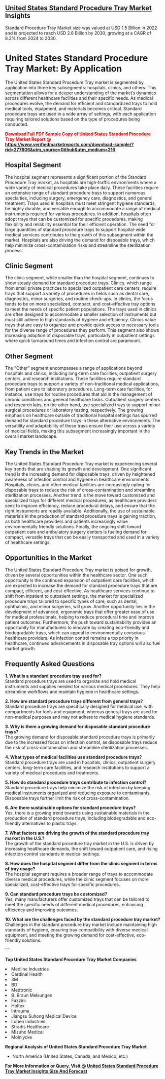 <h2><a href="https://www.verifiedmarketreports.com/download-sample/?rid=277806&amp;utm_source=Github&amp;utm_medium=216" target="_blank">United States Standard Procedure Tray Market</a> Insights</h2><p>Standard Procedure Tray Market size was valued at USD 1.5 Billion in 2022 and is projected to reach USD 2.8 Billion by 2030, growing at a CAGR of 8.2% from 2024 to 2030.</p><p><h1>United States Standard Procedure Tray Market: By Application</h1><p>The United States Standard Procedure Tray market is segmented by application into three key subsegments: hospitals, clinics, and others. This segmentation allows for a deeper understanding of the market’s dynamics across different healthcare facilities and their specific needs. As medical procedures evolve, the demand for efficient and standardized trays to hold medical tools, equipment, and materials becomes critical. Standard procedure trays are used in a wide array of settings, with each application requiring tailored solutions based on the type of procedures being conducted. </p><p><strong><p><span class=""><span style="color: #ff0000;"><strong>Download Full PDF Sample Copy of United States Standard Procedure Tray Market Report</strong> @ </span><a href="https://www.verifiedmarketreports.com/download-sample/?rid=277806&amp;utm_source=Github&amp;utm_medium=216" target="_blank">https://www.verifiedmarketreports.com/download-sample/?rid=277806&amp;utm_source=Github&amp;utm_medium=216</a></span></p></strong></p><h2>Hospital Segment</h2><p>The hospital segment represents a significant portion of the Standard Procedure Tray market, as hospitals are high-traffic environments where a wide variety of medical procedures take place daily. These facilities require an extensive range of standard procedure trays to support numerous specialties, including surgery, emergency care, diagnostics, and general treatment. Trays used in hospitals must meet stringent hygiene standards, be highly durable, and versatile enough to accommodate a range of medical instruments required for various procedures. In addition, hospitals often adopt trays that can be customized for specific procedures, making flexibility and reliability essential for their efficient operation. The need for large quantities of standard procedure trays to support hospital-wide medical services contributes to the growth of this subsegment within the market. Hospitals are also driving the demand for disposable trays, which help minimize cross-contamination risks and streamline the sterilization process.</p><h2>Clinic Segment</h2><p>The clinic segment, while smaller than the hospital segment, continues to show steady demand for standard procedure trays. Clinics, which range from small private practices to specialized outpatient care centers, require trays that support a variety of procedures in fields such as dental care, diagnostics, minor surgeries, and routine check-ups. In clinics, the focus tends to be on more specialized, compact, and cost-effective tray options to meet the needs of specific patient populations. The trays used in clinics are often designed to accommodate a smaller selection of instruments but must still adhere to high standards of hygiene and efficiency. Clinics value trays that are easy to organize and provide quick access to necessary tools for the diverse range of procedures they perform. This segment also shows increasing adoption of disposable trays, particularly in outpatient settings where quick turnaround times and infection control are paramount.</p><h2>Other Segment</h2><p>The "Other" segment encompasses a range of applications beyond hospitals and clinics, including long-term care facilities, outpatient surgery centers, and research institutions. These facilities require standard procedure trays to support a variety of non-traditional medical applications, from patient care to laboratory procedures. Long-term care facilities, for instance, use trays for routine procedures that aid in the management of chronic conditions and general healthcare tasks. Outpatient surgery centers and research labs, on the other hand, use specialized trays to support minor surgical procedures or laboratory testing, respectively. The growing emphasis on healthcare outside of traditional hospital settings has spurred demand for standard procedure trays in these alternative environments. The versatility and adaptability of these trays ensure their use across a variety of medical fields, making this subsegment increasingly important in the overall market landscape.</p><h2>Key Trends in the Market</h2><p>The United States Standard Procedure Tray market is experiencing several key trends that are shaping its growth and development. One significant trend is the increasing demand for disposable trays, driven by heightened awareness of infection control and hygiene in healthcare environments. Hospitals, clinics, and other medical facilities are increasingly opting for disposable trays to reduce the risk of cross-contamination and streamline sterilization processes. Another trend is the move toward customized and specialized trays for different medical procedures, as healthcare providers seek to improve efficiency, reduce procedural delays, and ensure that the right instruments are readily available. Additionally, the use of sustainable materials in the production of standard procedure trays is gaining traction, as both healthcare providers and patients increasingly value environmentally friendly solutions. Finally, the ongoing shift toward outpatient care and ambulatory surgery centers is fueling demand for compact, versatile trays that can be easily transported and used in a variety of healthcare settings.</p><h2>Opportunities in the Market</h2><p>The United States Standard Procedure Tray market is poised for growth, driven by several opportunities within the healthcare sector. One such opportunity is the continued expansion of outpatient care facilities, which are expected to increase the demand for standard procedure trays that are compact, efficient, and cost-effective. As healthcare services continue to shift from inpatient to outpatient settings, the market for specialized procedure trays tailored to specific types of care, such as dental, ophthalmic, and minor surgeries, will grow. Another opportunity lies in the development of advanced, ergonomic trays that offer greater ease of use for medical professionals, helping to reduce procedural time and improve patient outcomes. Furthermore, the push toward sustainability provides an opportunity for manufacturers to innovate by creating eco-friendly and biodegradable trays, which can appeal to environmentally conscious healthcare providers. As infection control remains a top priority in healthcare, continued advancements in disposable tray options will also fuel market growth.</p><h2>Frequently Asked Questions</h2><p><strong>1. What is a standard procedure tray used for?</strong><br>Standard procedure trays are used to organize and hold medical instruments and supplies needed for various medical procedures. They help streamline workflows and maintain hygiene in healthcare settings.</p><p><strong>2. How are standard procedure trays different from general trays?</strong><br>Standard procedure trays are specifically designed for medical use, with compartments for tools and equipment, whereas general trays are used for non-medical purposes and may not adhere to medical hygiene standards.</p><p><strong>3. Why is there a growing demand for disposable standard procedure trays?</strong><br>The growing demand for disposable standard procedure trays is primarily due to the increased focus on infection control, as disposable trays reduce the risk of cross-contamination and streamline sterilization processes.</p><p><strong>4. What types of medical facilities use standard procedure trays?</strong><br>Standard procedure trays are used in hospitals, clinics, outpatient surgery centers, long-term care facilities, and research institutions to support a variety of medical procedures and treatments.</p><p><strong>5. How do standard procedure trays contribute to infection control?</strong><br>Standard procedure trays help minimize the risk of infection by keeping medical instruments organized and reducing exposure to contaminants. Disposable trays further limit the risk of cross-contamination.</p><p><strong>6. Are there sustainable options for standard procedure trays?</strong><br>Yes, there is a growing trend towards using sustainable materials in the production of standard procedure trays, including biodegradable and eco-friendly alternatives to plastic trays.</p><p><strong>7. What factors are driving the growth of the standard procedure tray market in the U.S.?</strong><br>The growth of the standard procedure tray market in the U.S. is driven by increasing healthcare demands, the shift toward outpatient care, and rising infection control standards in medical settings.</p><p><strong>8. How does the hospital segment differ from the clinic segment in terms of tray usage?</strong><br>The hospital segment requires a broader range of trays to accommodate diverse medical procedures, while the clinic segment focuses on more specialized, cost-effective trays for specific procedures.</p><p><strong>9. Can standard procedure trays be customized?</strong><br>Yes, many manufacturers offer customized trays that can be tailored to meet the specific needs of different medical procedures, enhancing efficiency and improving outcomes.</p><p><strong>10. What are the challenges faced by the standard procedure tray market?</strong><br>Challenges in the standard procedure tray market include maintaining high standards of hygiene, ensuring tray compatibility with diverse medical equipment, and meeting the growing demand for cost-effective, eco-friendly solutions.</p>```</p><p><strong>Top United States Standard Procedure Tray Market Companies</strong></p><div data-test-id=""><p><li>Medline Industries</li><li> Cardinal Health</li><li> 3M</li><li> BD</li><li> Medtronic</li><li> B. Braun Melsungen</li><li> Fazzini</li><li> Holtex</li><li> Intrauma</li><li> Jiangsu Suhong Medical Device</li><li> Lorien Industries</li><li> Stradis Healthcare</li><li> Mizuho Medical</li><li> Molnlycke</li></p><div><strong>Regional Analysis of&nbsp;United States Standard Procedure Tray Market</strong></div><ul><li dir="ltr"><p dir="ltr">North America&nbsp;(United States, Canada, and Mexico, etc.)</p></li></ul><p><strong>For More Information or Query, Visit @&nbsp;</strong><strong><a href="https://www.verifiedmarketreports.com/product/standard-procedure-tray-market/?utm_source=Github&amp;utm_medium=216" target="_blank">United States Standard Procedure Tray Market Insights Size And Forecast</a></strong></p></div>
